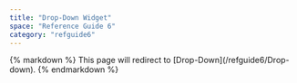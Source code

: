 ```yaml
---
title: "Drop-Down Widget"
space: "Reference Guide 6"
category: "refguide6"
---
```

<div class="alert alert-warning">{% markdown %}
This page will redirect to [Drop-Down](/refguide6/Drop-down).
{% endmarkdown %}</div>